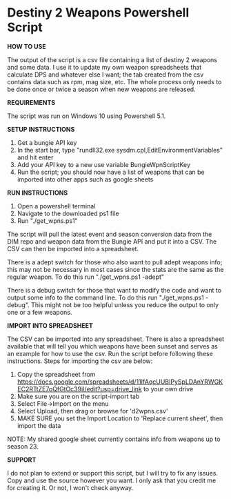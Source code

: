 # Destiny 2 Weapons Powershell Script


**HOW TO USE**

The output of the script is a csv file containing a list of destiny 2 weapons and some data. I use it to update my own weapon spreadsheets that calculate DPS and whatever else I want; the tab created from the csv contains data such as rpm, mag size, etc. The whole process only needs to be done once or twice a season when new weapons are released.


**REQUIREMENTS**

The script was run on Windows 10 using Powershell 5.1.


**SETUP INSTRUCTIONS**

1) Get a bungie API key
2) In the start bar, type "rundll32.exe sysdm.cpl,EditEnvironmentVariables" and hit enter
3) Add your API key to a new use variable BungieWpnScriptKey
4) Run the script; you should now have a list of weapons that can be imported into other apps such as google sheets


**RUN INSTRUCTIONS**

1) Open a powershell terminal
2) Navigate to the downloaded ps1 file
3) Run "./get_wpns.ps1"

The script will pull the latest event and season conversion data from the DIM repo and weapon data from the Bungie API and put it into a CSV. The CSV can then be imported into a spreadsheet.

There is a adept switch for those who also want to pull adept weapons info; this may not be necessary in most cases since the stats are the same as the regular weapon. To do this run "./get_wpns.ps1 -adept"

There is a debug switch for those that want to modify the code and want to output some info to the command line. To do this run "./get_wpns.ps1 -debug". This might not be too helpful unless you reduce the output to only one or a few weapons.


**IMPORT INTO SPREADSHEET**

The CSV can be imported into any spreadsheet. There is also a spreadsheet available that will tell you which weapons have been sunset and serves as an example for how to use the csv. Run the script before following these instructions. Steps for importing the csv are below:

1) Copy the spreadsheet from https://docs.google.com/spreadsheets/d/11IfAqcUUBIPySpLDAnYRWGKEC2RTtZE7oQfGtOc39iI/edit?usp=drive_link to your own drive
2) Make sure you are on the script-import tab
3) Select File->Import on the menu
4) Select Upload, then drag or browse for 'd2wpns.csv'
5) MAKE SURE you set the Import Location to 'Replace current sheet', then import the data

NOTE: My shared google sheet currently contains info from weapons up to season 23.


**SUPPORT**

I do not plan to extend or support this script, but I will try to fix any issues. Copy and use the source however you want. I only ask that you credit me for creating it. Or not, I won't check anyway.
